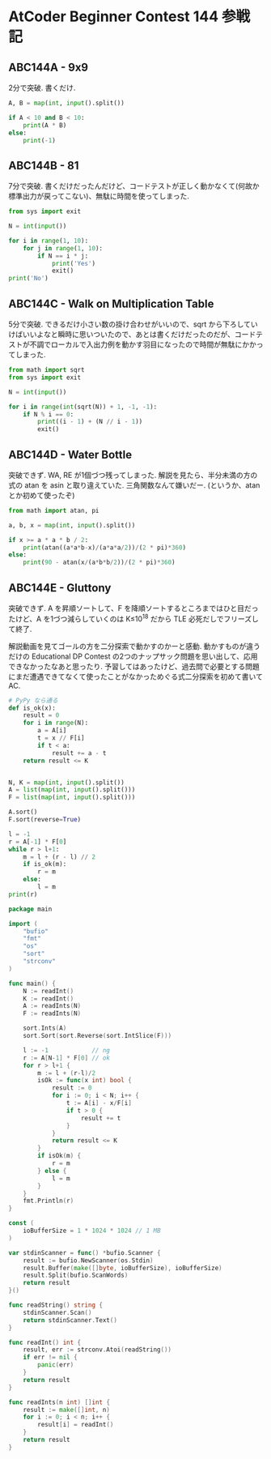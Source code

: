 # AtCoder Beginner Contest 144 参戦記

## ABC144A - 9x9

2分で突破. 書くだけ.

```python
A, B = map(int, input().split())

if A < 10 and B < 10:
    print(A * B)
else:
    print(-1)
```

## ABC144B - 81

7分で突破. 書くだけだったんだけど、コードテストが正しく動かなくて(何故か標準出力が戻ってこない)、無駄に時間を使ってしまった.

```python
from sys import exit

N = int(input())

for i in range(1, 10):
    for j in range(1, 10):
        if N == i * j:
            print('Yes')
            exit()
print('No')
```

## ABC144C - Walk on Multiplication Table

5分で突破. できるだけ小さい数の掛け合わせがいいので、sqrt から下ろしていけばいいよなと瞬時に思いついたので、あとは書くだけだったのだが、コードテストが不調でローカルで入出力例を動かす羽目になったので時間が無駄にかかってしまった.

```python
from math import sqrt
from sys import exit

N = int(input())

for i in range(int(sqrt(N)) + 1, -1, -1):
    if N % i == 0:
        print((i - 1) + (N // i - 1))
        exit()
```

## ABC144D - Water Bottle

突破できず. WA, RE が1個づつ残ってしまった. 解説を見たら、半分未満の方の式の atan を asin と取り違えていた. 三角関数なんて嫌いだー. (というか、atan とか初めて使ったぞ)

```python
from math import atan, pi

a, b, x = map(int, input().split())

if x >= a * a * b / 2:
    print(atan((a*a*b-x)/(a*a*a/2))/(2 * pi)*360)
else:
    print(90 - atan(x/(a*b*b/2))/(2 * pi)*360)
```

## ABC144E - Gluttony

突破できず. A を昇順ソートして、F を降順ソートするところまではひと目だったけど、A を1づつ減らしていくのは K≤10<sup>18</sup> だから TLE 必死だしでフリーズして終了.

解説動画を見てゴールの方を二分探索で動かすのかーと感動. 動かすものが違うだけの Educational DP Contest の2つのナップサック問題を思い出して、応用できなかったなあと思ったり. 予習してはあったけど、過去問で必要とする問題にまだ遭遇できてなくて使ったことがなかっためぐる式二分探索を初めて書いて AC.

```python
# PyPy なら通る
def is_ok(x):
    result = 0
    for i in range(N):
        a = A[i]
        t = x // F[i]
        if t < a:
            result += a - t
    return result <= K


N, K = map(int, input().split())
A = list(map(int, input().split()))
F = list(map(int, input().split()))

A.sort()
F.sort(reverse=True)

l = -1
r = A[-1] * F[0]
while r > l+1:
    m = l + (r - l) // 2
    if is_ok(m):
        r = m
    else:
        l = m
print(r)
```

```go
package main

import (
	"bufio"
	"fmt"
	"os"
	"sort"
	"strconv"
)

func main() {
	N := readInt()
	K := readInt()
	A := readInts(N)
	F := readInts(N)

	sort.Ints(A)
	sort.Sort(sort.Reverse(sort.IntSlice(F)))

	l := -1            // ng
	r := A[N-1] * F[0] // ok
	for r > l+1 {
		m := l + (r-l)/2
		isOk := func(x int) bool {
			result := 0
			for i := 0; i < N; i++ {
				t := A[i] - x/F[i]
				if t > 0 {
					result += t
				}
			}
			return result <= K
		}
		if isOk(m) {
			r = m
		} else {
			l = m
		}
	}
	fmt.Println(r)
}

const (
	ioBufferSize = 1 * 1024 * 1024 // 1 MB
)

var stdinScanner = func() *bufio.Scanner {
	result := bufio.NewScanner(os.Stdin)
	result.Buffer(make([]byte, ioBufferSize), ioBufferSize)
	result.Split(bufio.ScanWords)
	return result
}()

func readString() string {
	stdinScanner.Scan()
	return stdinScanner.Text()
}

func readInt() int {
	result, err := strconv.Atoi(readString())
	if err != nil {
		panic(err)
	}
	return result
}

func readInts(n int) []int {
	result := make([]int, n)
	for i := 0; i < n; i++ {
		result[i] = readInt()
	}
	return result
}
```
